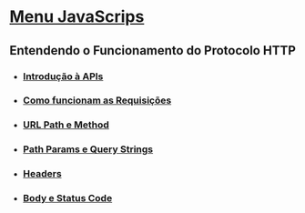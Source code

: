 

# [Menu JavaScrips](../menu_javascript.md)

## Entendendo o Funcionamento do Protocolo HTTP


- ### [Introdução à APIs](Funcionamento-ProtocoHTTP/introducao-API.md)

- ### [Como funcionam as Requisições](Funcionamento-ProtocoHTTP/fincionamento-requisicoes.md)

- ### [URL Path e Method](Funcionamento-ProtocoHTTP/url-path_method.md)

- ### [Path Params e Query Strings](Funcionamento-ProtocoHTTP/path-params_query-strings.md)

- ### [Headers](Funcionamento-ProtocoHTTP/headers.md)

- ### [Body e Status Code](Funcionamento-ProtocoHTTP/body_status-code.md)